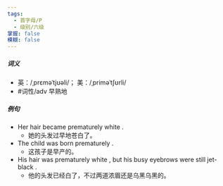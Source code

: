 ```yaml
---
tags:
  - 首字母/P
  - 级别/六级
掌握: false
模糊: false
---
```

##### 词义
- 英：/ˌprɛməˈtjʊəli/； 美：/ˌpriməˈtʃʊrli/
- #词性/adv  早熟地
##### 例句
- Her hair became prematurely white .
	- 她的头发过早地苍白了。
- The child was born prematurely .
	- 这孩子是早产的。
- His hair was prematurely white , but his busy eyebrows were still jet-black .
	- 他的头发已经白了，不过两道浓眉还是乌黑乌黑的。
